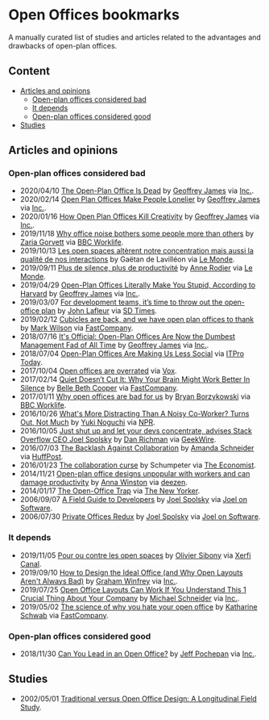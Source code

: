 # Open Offices bookmarks
A manually curated list of studies and articles related to the advantages and drawbacks of open-plan offices.

## Content
* [Articles and opinions](#articles-and-opinions)
  * [Open-plan offices considered bad](#open-plan-offices-considered-bad)
  * [It depends](#it-depends)
  * [Open-plan offices considered good](#open-plan-offices-considered-good)
* [Studies](#studies)

## Articles and opinions
### Open-plan offices considered bad
* 2020/04/10 [The Open-Plan Office Is Dead](https://www.inc.com/geoffrey-james/the-open-plan-office-is-dead.html) by [Geoffrey James](https://twitter.com/Sales_Source) via [Inc.](https://www.inc.com/).
* 2020/02/14 [Open Plan Offices Make People Lonelier](https://www.inc.com/geoffrey-james/open-plan-offices-make-people-lonelier.html) by [Geoffrey James](https://twitter.com/Sales_Source) via [Inc.](https://www.inc.com/).
* 2020/01/16 [How Open Plan Offices Kill Creativity](https://www.inc.com/geoffrey-james/how-open-plan-offices-kill-creativity.html) by [Geoffrey James](https://twitter.com/Sales_Source) via [Inc.](https://www.inc.com/).
* 2019/11/18 [Why office noise bothers some people more than others](https://www.bbc.com/worklife/article/20191115-office-noise-acceptable-levels-personality-type) by [Zaria Gorvett](https://twitter.com/ZariaGorvett) via [BBC Worklife](https://www.bbc.com/worklife).
* 2019/10/13 [Les open spaces altèrent notre concentration mais aussi la qualité de nos interactions](https://www.lemonde.fr/emploi/article/2019/10/13/les-open-spaces-alterent-notre-concentration-mais-aussi-la-qualite-de-nos-interactions_6015310_1698637.html) by Gaëtan de Lavilléon via [Le Monde](https://www.lemonde.fr/).
* 2019/09/11 [Plus de silence, plus de productivité](https://www.lemonde.fr/emploi/article/2019/09/11/plus-de-silence-plus-de-productivite_5508921_1698637.html) by [Anne Rodier](https://twitter.com/Anne_Rodier) via  [Le Monde](https://www.lemonde.fr/).
* 2019/04/29 [Open-Plan Offices Literally Make You Stupid, According to Harvard](https://www.inc.com/geoffrey-james/open-plan-offices-literally-make-you-stupid-according-to-harvard.html) by [Geoffrey James](https://twitter.com/Sales_Source) via [Inc.](https://www.inc.com/).
* 2019/03/07 [For development teams, it’s time to throw out the open-office plan](https://sdtimes.com/softwaredev/for-development-teams-its-time-to-throw-out-the-open-office-plan/) by [John Lafleur](https://twitter.com/JeanLafleur) via [SD Times](https://sdtimes.com/).
* 2019/02/12 [Cubicles are back, and we have open plan offices to thank](https://www.fastcompany.com/90305213/the-hip-new-open-plan-office-trend-cubicles) by [Mark Wilson](https://twitter.com/ctrlzee) via [FastCompany](https://www.fastcompany.com/).
* 2018/07/16 [It's Official: Open-Plan Offices Are Now the Dumbest Management Fad of All Time](https://www.inc.com/geoffrey-james/its-official-open-plan-offices-are-now-dumbest-management-fad-of-all-time.html) by [Geoffrey James](https://twitter.com/Sales_Source) via [Inc.](https://www.inc.com/).
* 2018/07/04 [Open-Plan Offices Are Making Us Less Social](https://www.itprotoday.com/collaboration/open-plan-offices-are-making-us-less-social) via [ITPro Today](https://www.itprotoday.com/).
* 2017/10/04 [Open offices are overrated](https://www.youtube.com/watch?v=-p6WWRarjNs) via [Vox](https://www.youtube.com/channel/UCLXo7UDZvByw2ixzpQCufnA).
* 2017/02/14 [Quiet Doesn’t Cut It: Why Your Brain Might Work Better In Silence](https://www.fastcompany.com/3068168/quiet-doesnt-cut-it-why-your-brain-might-work-better-in-silence) by [Belle Beth Cooper](https://twitter.com/BelleBCooper) via [FastCompany](https://www.fastcompany.com/).
* 2017/01/11 [Why open offices are bad for us](https://www.bbc.com/worklife/article/20170105-open-offices-are-damaging-our-memories) by [Bryan Borzykowski](https://twitter.com/bborzyko) via [BBC Worklife](https://www.bbc.com/worklife).
* 2016/10/26 [What's More Distracting Than A Noisy Co-Worker? Turns Out, Not Much](https://www.npr.org/2016/10/26/498850659/what-s-more-distracting-than-a-noisy-coworker-not-much) by [Yuki Noguchi](https://twitter.com/Yukinoguchi) via [NPR](https://www.npr.org/).
* 2016/10/05 [Just shut up and let your devs concentrate, advises Stack Overflow CEO Joel Spolsky](https://www.geekwire.com/2016/just-shut-let-devs-concentrate-programming-expert-advises/) by [Dan Richman](https://twitter.com/danielarichman) via [GeekWire](https://www.geekwire.com/).
* 2016/07/03 [The Backlash Against Collaboration](https://www.huffpost.com/entry/the-backlash-against-coll_b_9392040) by [Amanda Schneider](https://www.twitter.com/CCGfounder) via [HuffPost](https://www.huffpost.com/).
* 2016/01/23 [The collaboration curse](https://www.economist.com/business/2016/01/23/the-collaboration-curse) by Schumpeter via [The Economist](https://www.economist.com/).
* 2014/11/21 [Open-plan office designs unpopular with workers and can damage productivity](https://www.dezeen.com/2014/11/21/open-plan-office-designs-unpopular-with-workers-damage-productivity/) by [Anna Winston](https://twitter.com/AnnaWinston) via [deezen](https://www.dezeen.com/).
* 2014/01/17 [The Open-Office Trap](https://www.newyorker.com/business/currency/the-open-office-trap) via [The New Yorker](https://www.newyorker.com/).
* 2006/09/07 [A Field Guide to Developers](https://www.joelonsoftware.com/2006/09/07/a-field-guide-to-developers-2/) by [Joel Spolsky](https://twitter.com/spolsky) via [Joel on Software](https://www.joelonsoftware.com/).
* 2006/07/30 [Private Offices Redux](https://www.joelonsoftware.com/2006/07/30/private-offices-redux/) by [Joel Spolsky](https://twitter.com/spolsky) via [Joel on Software](https://www.joelonsoftware.com/).
### It depends
* 2019/11/05 [Pour ou contre les open spaces](https://www.youtube.com/watch?v=IaRmZUs4TOU) by [Olivier Sibony](https://twitter.com/SibOliv) via [Xerfi Canal](https://www.youtube.com/channel/UClLFPD1pu0nVTR_Y8NCpXJQ).
* 2019/09/10 [How to Design the Ideal Office (and Why Open Layouts Aren't Always Bad)](https://www.inc.com/graham-winfrey/workplace-experts-open-plan-office-brian-chen-room-harvard-study.html) by [Graham Winfrey](https://twitter.com/GrahamWinfrey) via [Inc.](https://www.inc.com/).
* 2019/07/25 [Open Office Layouts Can Work If You Understand This 1 Crucial Thing About Your Company](https://www.inc.com/michael-schneider/open-office-layouts-can-work-if-you-understand-this-1-crucial-thing-about-your-company.html) by [Michael Schneider](https://twitter.com/MSchneiderTwts) via [Inc.](https://www.inc.com/).
* 2019/05/02 [The science of why you hate your open office](https://www.fastcompany.com/90342214/the-science-of-why-you-hate-your-open-office) by [Katharine Schwab](https://twitter.com/kschwabable) via [FastCompany](https://www.fastcompany.com/).
### Open-plan offices considered good
* 2018/11/30 [Can You Lead in an Open Office?](https://www.inc.com/jeff-pochepan/can-you-lead-in-an-open-office.html) by [Jeff Pochepan](https://twitter.com/StrongProjInc) via [Inc.](https://www.inc.com/).

## Studies
* 2002/05/01 [Traditional versus Open Office Design: A Longitudinal Field Study](https://doi.org/10.1177%2F0013916502034003001).